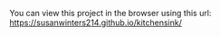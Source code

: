 
You can view this project in the browser using this url: https://susanwinters214.github.io/kitchensink/